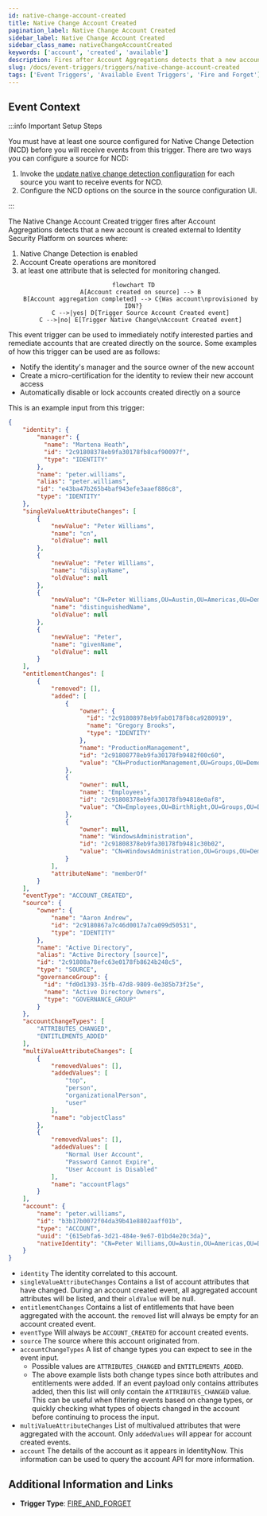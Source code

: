 ```yaml
---
id: native-change-account-created
title: Native Change Account Created
pagination_label: Native Change Account Created
sidebar_label: Native Change Account Created
sidebar_class_name: nativeChangeAccountCreated
keywords: ['account', 'created', 'available']
description: Fires after Account Aggregations detects that a new account is created external to Identity Security Platform on sources
slug: /docs/event-triggers/triggers/native-change-account-created
tags: ['Event Triggers', 'Available Event Triggers', 'Fire and Forget']
---
```


## Event Context

:::info Important Setup Steps

You must have at least one source configured for Native Change Detection (NCD) before you will receive events from this trigger.  There are two ways you can configure a source for NCD:

1. Invoke the [update native change detection configuration](https://developer.sailpoint.com/idn/api/beta/put-native-change-detection-config) for each source you want to receive events for NCD.
2. Configure the NCD options on the source in the source configuration UI.

:::

The Native Change Account Created trigger fires after Account Aggregations detects that a new account is created external to Identity Security Platform on sources where:

1. Native Change Detection is enabled
2. Account Create operations are monitored
3. at least one attribute that is selected for monitoring changed.

<div align="center">

```mermaid
flowchart TD
    A[Account created on source] --> B
    B[Account aggregation completed] --> C{Was account\nprovisioned by IDN?}
    C -->|yes| D[Trigger Source Account Created event]
    C -->|no| E[Trigger Native Change\nAccount Created event]
```

</div>

This event trigger can be used to immediately notify interested parties and remediate accounts that are created directly on the source.  Some examples of how this trigger can be used are as follows:

- Notify the identity's manager and the source owner of the new account
- Create a micro-certification for the identity to review their new account access
- Automatically disable or lock accounts created directly on a source

This is an example input from this trigger:

```json
{
    "identity": {
        "manager": {
          "name": "Martena Heath",
          "id": "2c91808378eb9fa30178fb8caf90097f",
          "type": "IDENTITY"
        },
        "name": "peter.williams",
        "alias": "peter.williams",
        "id": "e43ba47b265b4baf943efe3aaef886c8",
        "type": "IDENTITY"
    },
    "singleValueAttributeChanges": [
        {
            "newValue": "Peter Williams",
            "name": "cn",
            "oldValue": null
        },
        {
            "newValue": "Peter Williams",
            "name": "displayName",
            "oldValue": null
        },
        {
            "newValue": "CN=Peter Williams,OU=Austin,OU=Americas,OU=Demo,DC=seri,DC=sailpointdemo,DC=com",
            "name": "distinguishedName",
            "oldValue": null
        },
        {
            "newValue": "Peter",
            "name": "givenName",
            "oldValue": null
        }
    ],
    "entitlementChanges": [
        {
            "removed": [],
            "added": [
                {
                    "owner": {
                      "id": "2c91808978eb9fab0178fb8ca9280919",
                      "name": "Gregory Brooks",
                      "type": "IDENTITY"
                    },
                    "name": "ProductionManagement",
                    "id": "2c91808778eb9fa30178fb9482f00c60",
                    "value": "CN=ProductionManagement,OU=Groups,OU=Demo,DC=seri,DC=sailpointdemo,DC=com"
                },
                {
                    "owner": null,
                    "name": "Employees",
                    "id": "2c91808378eb9fa30178fb94818e0af8",
                    "value": "CN=Employees,OU=BirthRight,OU=Groups,OU=Demo,DC=seri,DC=sailpointdemo,DC=com"
                },
                {
                    "owner": null,
                    "name": "WindowsAdministration",
                    "id": "2c91808378eb9fa30178fb9481c30b02",
                    "value": "CN=WindowsAdministration,OU=Groups,OU=Demo,DC=seri,DC=sailpointdemo,DC=com"
                }
            ],
            "attributeName": "memberOf"
        }
    ],
    "eventType": "ACCOUNT_CREATED",
    "source": {
        "owner": {
            "name": "Aaron Andrew",
            "id": "2c9180867a7c46d0017a7ca099d50531",
            "type": "IDENTITY"
        },
        "name": "Active Directory",
        "alias": "Active Directory [source]",
        "id": "2c91808a78efc63e0178fb8624b248c5",
        "type": "SOURCE",
        "governanceGroup": {
          "id": "fd0d1393-35fb-47d8-9809-0e385b73f25e",
          "name": "Active Directory Owners",
          "type": "GOVERNANCE_GROUP"
        }
    },
    "accountChangeTypes": [
        "ATTRIBUTES_CHANGED",
        "ENTITLEMENTS_ADDED"
    ],
    "multiValueAttributeChanges": [
        {
            "removedValues": [],
            "addedValues": [
                "top",
                "person",
                "organizationalPerson",
                "user"
            ],
            "name": "objectClass"
        },
        {
            "removedValues": [],
            "addedValues": [
                "Normal User Account",
                "Password Cannot Expire",
                "User Account is Disabled"
            ],
            "name": "accountFlags"
        }
    ],
    "account": {
        "name": "peter.williams",
        "id": "b3b17b0072f04da39b41e8802aaff01b",
        "type": "ACCOUNT",
        "uuid": "{615ebfa6-3d21-484e-9e67-01bd4e20c3da}",
        "nativeIdentity": "CN=Peter Williams,OU=Austin,OU=Americas,OU=Demo,DC=seri,DC=sailpointdemo,DC=com"
    }
}
```

- `identity` The identity correlated to this account.
- `singleValueAttributeChanges` Contains a list of account attributes that have changed.  During an account created event, all aggregated account attributes will be listed, and their `oldValue` will be null.
- `entitlementChanges` Contains a list of entitlements that have been aggregated with the account.  the `removed` list will always be empty for an account created event.
- `eventType` Will always be `ACCOUNT_CREATED` for account created events.
- `source` The source where this account originated from.
- `accountChangeTypes` A list of change types you can expect to see in the event input.
  - Possible values are `ATTRIBUTES_CHANGED` and `ENTITLEMENTS_ADDED`.
  - The above example lists both change types since both attributes and entitlements were added.  If an event payload only contains attributes added, then this list will only contain the `ATTRIBUTES_CHANGED` value.  This can be useful when filtering events based on change types, or quickly checking what types of objects changed in the account before continuing to process the input.
- `multiValueAttributeChanges` List of multivalued attributes that were aggregated with the account.  Only `addedValues` will appear for account created events.
- `account` The details of the account as it appears in IdentityNow.  This information can be used to query the account API for more information.

## Additional Information and Links

- **Trigger Type**: [FIRE_AND_FORGET](../trigger-types.md#fire-and-forget)
